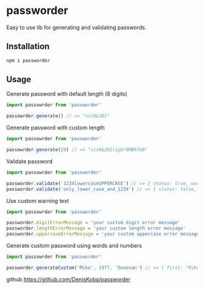 # passworder

Easy to use lib for generating and validating passwords.

## Installation

```bash
npm i passworder
```

## Usage

Generate password with default length (8 digits)
```javascript
import passowrder from 'passworder'

passowrder.generate() // => "scs9&J01"
```

Generate password with custom length
```javascript
import passowrder from 'passworder'

passowrder.generate(20) // => "scs9&J01ligb*0MB6fd0"
```

Validate password
```javascript
import passowrder from 'passworder'

passworder.validate('1234lowercaseUPPERCASE') // => { status: true, warning: '' }
passworder.validate('only_lower_case_and_1234') // => { status: false, warning: "Your password should contain at least one uppercase letter" }
```
Use custom warning text
```javascript
import passowrder from 'passworder'

passworder.digitErrorMessage = 'your custom digit error message'
passworder.lengthErrorMessage = 'your custom length error message'
passworder.uppercaseErrorMessage = 'your custom uppercase error message'

```

Generate custom password using words and numbers
```javascript
import passowrder from 'passworder'

passworder.generateCustom('Mike', 1977, 'Donovan') // => { first: "Mike1977Donovan", second: "19MikeDonovan77", third: "Donovan1977Mike" }

```

github https://github.com/DenisKoba/passworder
